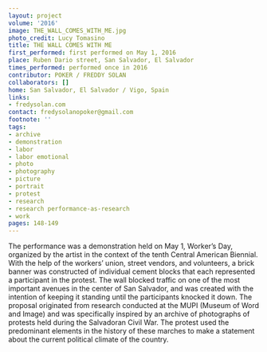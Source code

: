 ```yaml
---
layout: project
volume: '2016'
image: THE_WALL_COMES_WITH_ME.jpg
photo_credit: Lucy Tomasino
title: THE WALL COMES WITH ME
first_performed: first performed on May 1, 2016
place: Ruben Dario street, San Salvador, El Salvador
times_performed: performed once in 2016
contributor: POKER / FREDDY SOLAN
collaborators: []
home: San Salvador, El Salvador / Vigo, Spain
links:
- fredysolan.com
contact: fredysolanopoker@gmail.com
footnote: ''
tags:
- archive
- demonstration
- labor
- labor emotional
- photo
- photography
- picture
- portrait
- protest
- research
- research performance-as-research
- work
pages: 148-149
---
```


The performance was a demonstration held on May 1, Worker’s Day, organized by the artist in the context of the tenth Central American Biennial. With the help of the workers’ union, street vendors, and volunteers, a brick banner was constructed of individual cement blocks that each represented a participant in the protest. The wall blocked traffic on one of the most important avenues in the center of San Salvador, and was created with the intention of keeping it standing until the participants knocked it down. The proposal originated from research conducted at the MUPI (Museum of Word and Image) and was specifically inspired by an archive of photographs of protests held during the Salvadoran Civil War. The protest used the predominant elements in the history of these marches to make a statement about the current political climate of the country.
